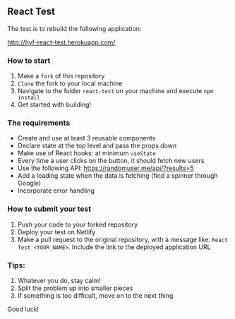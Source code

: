 ## React Test

The test is to rebuild the following application:

http://hyf-react-test.herokuapp.com/

### How to start

1. Make a `fork` of this repository
2. `Clone` the fork to your local machine
3. Navigate to the folder `react-test` on your machine and execute `npm install`
4. Get started with building!

### The requirements

- Create and use at least 3 reusable components
- Declare state at the top level and pass the props down
- Make use of React hooks: at minimum `useState`
- Every time a user clicks on the button, it should fetch new users
- Use the following API: https://randomuser.me/api/?results=5
- Add a loading state when the data is fetching (find a spinner through Google)
- Incorporate error handling

### How to submit your test

1. Push your code to your forked repository
2. Deploy your test on Netlify
3. Make a pull request to the original repository, with a message like: `React Test <YOUR_NAME>`. Include the link to the deployed application URL

### Tips:

1. Whatever you do, stay calm!
2. Split the problem up into smaller pieces
3. If something is too difficult, move on to the next thing

Good luck!
